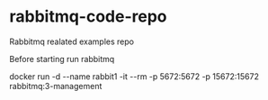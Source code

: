 # rabbitmq-code-repo
Rabbitmq realated examples repo

Before starting run rabbitmq

docker run -d --name rabbit1 -it --rm  -p 5672:5672 -p 15672:15672 rabbitmq:3-management
